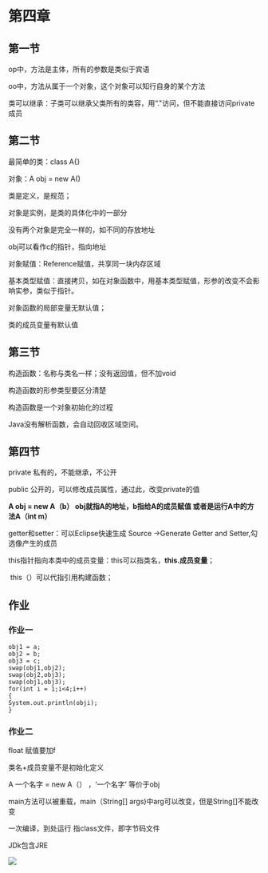 # 第四章

## 第一节

op中，方法是主体，所有的参数是类似于宾语

oo中，方法从属于一个对象，这个对象可以知行自身的某个方法

类可以继承：子类可以继承父类所有的类容，用“."访问，但不能直接访问private成员

## 第二节

最简单的类：class A{}

对象：A obj = new A()

类是定义，是规范；

对象是实例，是类的具体化中的一部分

没有两个对象是完全一样的，如不同的存放地址

obj可以看作c的指针，指向地址

对象赋值：Reference赋值，共享同一块内存区域

基本类型赋值：直接拷贝，如在对象函数中，用基本类型赋值，形参的改变不会影响实参，类似于指针。

对象函数的局部变量无默认值；

类的成员变量有默认值

## 第三节

构造函数：名称与类名一样；没有返回值，但不加void

构造函数的形参类型要区分清楚

构造函数是一个对象初始化的过程

Java没有解析函数，会自动回收区域空间。

## 第四节

private 私有的，不能继承，不公开

public 公开的，可以修改成员属性，通过此，改变private的值

**A obj = new A（b）    obj就指A的地址，b指给A的成员赋值 或者是运行A中的方法A（int m）**

getter和setter：可以Eclipse快速生成    Source ->Generate Getter and Setter,勾选像产生的成员

this指针指向本类中的成员变量：this可以指类名，**this.成员变量**；

​                                                         this（）可以代指引用构建函数；

## 作业

### 作业一

```
obj1 = a;
obj2 = b;
obj3 = c;
swap(obj1,obj2);
swap(obj2,obj3);
swap(obj1,obj3);
for(int i = 1;i<4;i++)
{
System.out.println(obji);
}
```



### 作业二

float 赋值要加f

类名+成员变量不是初始化定义

A 一个名字 = new A（）   ，‘一个名字’ 等价于obj

main方法可以被重载，main（String[] args)中arg可以改变，但是String[]不能改变

一次编译，到处运行   指class文件，即字节码文件

JDk包含JRE

![](D:\桌面\后端\图片\Java第四章作业图片\1.png)